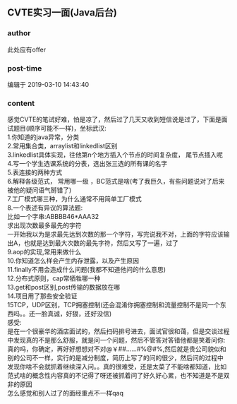 ## CVTE实习一面(Java后台)
### author 
此处应有offer
### post-time 

编辑于  2019-03-10 14:43:40
### content 
<div class="post-topic-des nc-post-content">
 <div>
  感觉CVTE的笔试好难，怕是凉了，然后过了几天又收到短信说是过了，下面是面试题目(顺序可能不一样)，坐标武汉:
 </div>
 <div>
  <div>
   1.你知道的java异常，分类
   <br/>
   2.常用集合类，arraylist和linkedlist区别
   <br/>
   3.linkedlist具体实现，往他第n个地方插入个节点的时间复杂度，
   <span>
    尾节点插入呢
   </span>
   <br/>
   4.写一个学生选课系统的分表，选出张三选的所有课的名字
  </div>
  <div>
   <span>
    5.表连接的两种方式
   </span>
  </div>
  <div>
   <span>
    6.解释各级范式，
   </span>
   <span>
    常用哪一级
   </span>
   ，BC范式是啥(考了我巨久，有些问题说对了后来被他的疑问语气掰错了)
   <br/>
   7.工厂模式哪三种，为什么通常不用简单工厂模式
   <br/>
   8.一个表述有异议的算法题:
  </div>
  <div>
   比如一个字串:ABBBB46*AAA32
  </div>
  <div>
   求出现次数最多最先的字符
  </div>
  <div>
   一开始我以为是求最先达到次数的那一个字符，写完说我不对，上面的字符应该输出A，也就是达到最大次数的最先字符，然后又写了一遍，过了
  </div>
  <div>
   9.aop的实现,常用来做什么
   <br/>
   10.你知道怎么样会产生内存泄露，以及产生原因
   <br/>
   11.finally不用会造成什么问题(我都不知道他问的什么意思)
   <br/>
   12.分布式原则，cap常牺牲哪一种
   <br/>
   13.get和post区别,post传输的数据放在哪
  </div>
  <div>
   14.项目用了那些安全验证
  </div>
  <div>
   15TCP，UDP区别，TCP拥塞控制(还会混淆你拥塞控制和流量控制不是同一个东西吗。。还一脸真诚，好狠，还好没信)
  </div>
  <div>
   感受:
  </div>
  <div>
   是在一个很豪华的酒店面试的，然后扫码排号进去，面试官很和蔼，但是交谈过程中发现真的不是那么舒服，就是问一个问题，然后不管答对答错他都是笑着问你:
  </div>
  <div>
   真的吗，你确定，再好好想想对不对@￥##……#%@#%,然后就是贵公司貌似和别的公司不一样，实行的是减分制度，简历上写了的问的很少，然后问的过程中
  </div>
  <div>
   发现你啥不会就抓着继续深入问。。真的很难受，还是太菜了不能啥都知道，比如范式啥的概念性内容真的不记得了呀还被抓着问了好久好心累，也不知道是不是双非的原因
  </div>
  <div>
   怎么感觉和别人过了的面经重点不一样qaq
  </div>
 </div>
</div>
